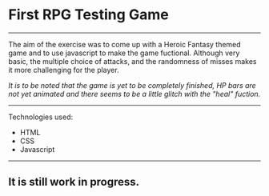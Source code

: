 # First RPG Testing Game
---
The aim of the exercise was to come up with a Heroic Fantasy themed game and to use javascript
to make the game fuctional. Although very basic, the multiple choice of attacks, and the randomness of misses makes it more challenging for the player.

*It is to be noted that the game is yet to be completely finished, HP bars are not yet animated and there seems to be a little glitch with the "heal" fuction.*

---

Technologies used:
- HTML
- CSS
- Javascript

---
## It is still work in progress.

